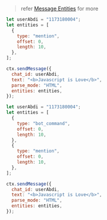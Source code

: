 > refer [Message Entities](https://core.telegram.org/bots/api#messageentity) for more

```js
let userAbdi = "1173180004";
let entities = [
  {
    type: "mention",
    offset: 0,
    length: 10,
  },
];

ctx.sendMessage({
  chat_id: userAbdi,
  text: "<b>Javascript is Love</b>",
  parse_mode: "HTML",
  entities: entities,
});
```

```js
let userAbdi = "1173180004";
let entities = [
  {
    type: "bot_command",
    offset: 0,
    length: 10,
  },
  {
    type: "mention",
    offset: 0,
    length: 10,
  },
];

ctx.sendMessage({
  chat_id: userAbdi,
  text: "<b>Javascript is Love</b>",
  parse_mode: "HTML",
  entities: entities,
});
```
